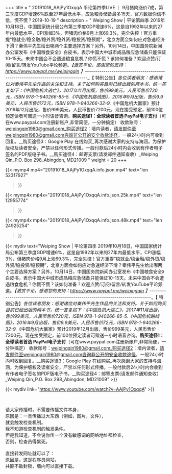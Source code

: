 +++
title = " 20191018_AAjPy1OxqqA ‪平论第四季LIVE ｜ 9月猪肉涨价7成，第三季度GDP增速6%跌至27年最低水平，应急粮食储备最多15天，官方数据你信不信，慌不慌？2019-10-19‬ "
description = " Weiping Show | 平论第四季 2019年10月18日，中国国家统计局公布第三季度GDP增速6%，这是自1992年以来的27年内最低水平，CPI涨幅3%，但猪肉价格9月上涨69.3%，完全失控！官方重提“稳就业/稳金融/稳外贸/稳外资/稳投资/稳预期”，北京方面会如何应对急速经济下滑？秦伟平先生给出哪两个主要选择方案？另外，10月14日，中国国务院新闻办公室发布《中国粮食安全》白皮书，表示中国大中城市成品粮应急储备只能保证10-15天。未来中国会不会遭遇粮食危机？你慌不慌？该如何准备？欢迎点赞/订阅/留言/转发YouTube平论频道。_【激赏平论，感谢您的支持：https://www.paypal.me/weipingqin 】_-------------------------------------------------------------------------------_【 特别公告】_各位读者朋友：_感谢诸位对秦伟平先生作品的关注和支持。_关于如何购买目前已经出版的两本书，统一答复如下：_《中国危机大逃亡》，2017年11月出版，售价99美元，人民币售价720元，ISBN 978-1-940266-85-5._《中国危机路线图》，2016年9月出版，售价9.9美元，人民币售价72元，ISBN 978-1-940266-32-9._《中国危机大赢家》预计2019年12月出版，售价999美元，人民币售价7200元，现在接受预定，前100位预定读者可赠送一小时语音咨询。__购买途径1：全球读者首选 PayPal电子支付__（可在www.paypal.com注册新账户,非常简便，一分钟搞定）     收款账号：weipingqin1980@gmail.com_购买途径2：墙内读者，请发邮件至weipingqin1980@gmail.com咨询非公开的安全收款途径，一般24小时内可收到回复。__购买途径3：Google Play 在线购买_再次感谢大家的支持与海涵，为保护版权及读者安全，严禁以任何形式传播。一般付款后24小时内会收到有作者电子签名的PDF版电子书。__购买途径4：邮寄支票(请发邮件通知查收）_Weiping Qin_P.O. Box 298_Abingdon, MD21009 "
weight = 20
+++

{{< mymp4 mp4="20191018_AAjPy1OxqqA.info.json.mp4" 
text="len 52317927"
>}}

{{< mymp4x  mp4x="20191018_AAjPy1OxqqA.info.json.25k.mp4"
text="len 12955774"
>}}

{{< mymp4x  mp4x="20191018_AAjPy1OxqqA.info.json.48k.mp4"
text="len 24925254"
>}}


{{< mydiv text="Weiping Show | 平论第四季 2019年10月18日，中国国家统计局公布第三季度GDP增速6%，这是自1992年以来的27年内最低水平，CPI涨幅3%，但猪肉价格9月上涨69.3%，完全失控！官方重提“稳就业/稳金融/稳外贸/稳外资/稳投资/稳预期”，北京方面会如何应对急速经济下滑？秦伟平先生给出哪两个主要选择方案？另外，10月14日，中国国务院新闻办公室发布《中国粮食安全》白皮书，表示中国大中城市成品粮应急储备只能保证10-15天。未来中国会不会遭遇粮食危机？你慌不慌？该如何准备？欢迎点赞/订阅/留言/转发YouTube平论频道。_【激赏平论，感谢您的支持：https://www.paypal.me/weipingqin 】_-------------------------------------------------------------------------------_【 特别公告】_各位读者朋友：_感谢诸位对秦伟平先生作品的关注和支持。_关于如何购买目前已经出版的两本书，统一答复如下：_《中国危机大逃亡》，2017年11月出版，售价99美元，人民币售价720元，ISBN 978-1-940266-85-5._《中国危机路线图》，2016年9月出版，售价9.9美元，人民币售价72元，ISBN 978-1-940266-32-9._《中国危机大赢家》预计2019年12月出版，售价999美元，人民币售价7200元，现在接受预定，前100位预定读者可赠送一小时语音咨询。__购买途径1：全球读者首选 PayPal电子支付__（可在www.paypal.com注册新账户,非常简便，一分钟搞定）     收款账号：weipingqin1980@gmail.com_购买途径2：墙内读者，请发邮件至weipingqin1980@gmail.com咨询非公开的安全收款途径，一般24小时内可收到回复。__购买途径3：Google Play 在线购买_再次感谢大家的支持与海涵，为保护版权及读者安全，严禁以任何形式传播。一般付款后24小时内会收到有作者电子签名的PDF版电子书。__购买途径4：邮寄支票(请发邮件通知查收）_Weiping Qin_P.O. Box 298_Abingdon, MD21009" >}}
<br>

{{< mydiv link="https://www.youtube.com/watch?v=AAjPy1OxqqA" >}}


<br>

请大家传播时，不需要传播文件本身，<br>
原因是：一旦传播过大东西（例如，图片，文件），<br>
就会触发检查机制。<br>
我不知道检查机制的触发条件。<br>
但是我知道，不会说你传一个没有敏感词的网络地址都检查，<br>
否则，检查员得累死。<br><br>
直接转发网址就可以了：<br>
原因是，这是程序员网站，<br>
共匪不敢封锁，墙内可以直接下载。


